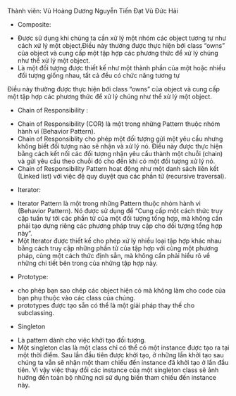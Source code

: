 Thành viên:   Vũ Hoàng Dương
              Nguyễn Tiến Đạt
              Vũ Đức Hải
- Composite: 
+ Được sử dụng khi chúng ta cần xử lý một nhóm các object tương tự như cách xử lý một object.Điều này thường được thực hiện bới class “owns” của object và cung cấp một tập hợp các phương thức để xử lý chúng như thể xử lý một object.
+ Là một đối tượng được thiết kế như một thành phần của một hoặc nhiều đối tượng giống nhau, tất cả đều có chức năng tương tự

Điều này thường được thực hiện bới class “owns” của object và cung cấp một tập hợp các phương thức để xử lý chúng như thể xử lý một object.
- Chain of Responsibility :
+ Chain of Responsibility (COR) là một trong những Pattern thuộc nhóm hành vi (Behavior Pattern).
+ Chain of Responsiblity cho phép một đối tượng gửi một yêu cầu nhưng không biết đối tượng nào sẽ nhận và xử lý nó. Điều này được thực hiện bằng cách kết nối các đối tượng nhận yêu cầu thành một chuỗi (chain) và gửi yêu cầu theo chuỗi đó cho đến khi có một đối tượng xử lý nó.
+ Chain of Responsibility Pattern hoạt động như một danh sách liên kết (Linked list) với việc đệ quy duyệt qua các phần tử (recursive traversal).

- Iterator: 
+ Iterator Pattern là một trong những Pattern thuộc nhóm hành vi (Behavior Pattern). Nó được sử dụng để “Cung cấp một cách thức truy cập tuần tự tới các phần tử của một đối tượng tổng hợp, mà không cần phải tạo dựng riêng các phương pháp truy cập cho đối tượng tổng hợp này”.
+ Một Iterator được thiết kế cho phép xử lý nhiều loại tập hợp khác nhau bằng cách truy cập những phần tử của tập hợp với cùng một phương pháp, cùng một cách thức định sẵn, mà không cần phải hiểu rõ về những chi tiết bên trong của những tập hợp này.

- Prototype: 
+ cho phép bạn sao chép các object hiện có mà không làm cho code của bạn phụ thuộc vào các class của chúng.
+ prototypes được tạo sẵn có thể là một giải pháp thay thế cho subclassing.

- Singleton 
+ Là pattern dành cho việc khởi tạo đối tượng.
+ Một singleton clas là một class chỉ có thể có một instance được tạo ra tại một thời điểm. Sau lần đầu tiên được khởi tạo, ở những lần khởi tạo sau chúng ta vẫn sẽ nhận một tham chiếu đến instance đã khởi tạo ở lần đầu tiên. Vì vậy việc thay đổi các instance của một singleton class sẽ ảnh hưởng đến toàn bộ những nơi sử dụng biến tham chiếu đến instance này.
